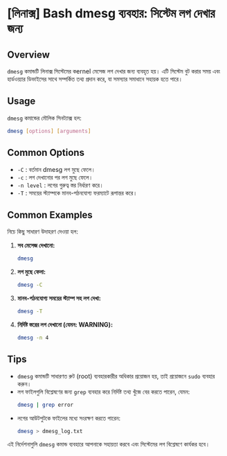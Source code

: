 # [লিনাক্স] Bash dmesg ব্যবহার: সিস্টেম লগ দেখার জন্য

## Overview
`dmesg` কমান্ডটি লিনাক্স সিস্টেমের কernel মেসেজ লগ দেখার জন্য ব্যবহৃত হয়। এটি সিস্টেম বুট করার সময় এবং হার্ডওয়্যার ডিভাইসের সাথে সম্পর্কিত তথ্য প্রদান করে, যা সমস্যার সমাধানে সহায়ক হতে পারে।

## Usage
`dmesg` কমান্ডের মৌলিক সিনট্যাক্স হল:

```bash
dmesg [options] [arguments]
```

## Common Options
- `-C` : বর্তমান dmesg লগ মুছে ফেলে।
- `-c` : লগ দেখানোর পর লগ মুছে ফেলে।
- `-n level` : লগের গুরুত্ব স্তর নির্ধারণ করে।
- `-T` : সময়ের স্ট্যাম্পকে মানব-পঠনযোগ্য ফরম্যাটে রূপান্তর করে।

## Common Examples
নিচে কিছু সাধারণ উদাহরণ দেওয়া হল:

1. **সব মেসেজ দেখানো:**
   ```bash
   dmesg
   ```

2. **লগ মুছে ফেলা:**
   ```bash
   dmesg -C
   ```

3. **মানব-পঠনযোগ্য সময়ের স্ট্যাম্প সহ লগ দেখা:**
   ```bash
   dmesg -T
   ```

4. **নির্দিষ্ট স্তরের লগ দেখানো (যেমন: WARNING):**
   ```bash
   dmesg -n 4
   ```

## Tips
- `dmesg` কমান্ডটি সাধারণত রুট (root) ব্যবহারকারীর অধিকার প্রয়োজন হয়, তাই প্রয়োজনে `sudo` ব্যবহার করুন।
- লগ ফাইলগুলি বিশ্লেষণের জন্য `grep` ব্যবহার করে নির্দিষ্ট তথ্য খুঁজে বের করতে পারেন, যেমন:
  ```bash
  dmesg | grep error
  ```
- লগের আউটপুটকে ফাইলের মধ্যে সংরক্ষণ করতে পারেন:
  ```bash
  dmesg > dmesg_log.txt
  ``` 

এই নির্দেশনাগুলি `dmesg` কমান্ড ব্যবহারে আপনাকে সহায়তা করবে এবং সিস্টেমের লগ বিশ্লেষণে কার্যকর হবে।